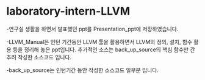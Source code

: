 # laboratory-intern-LLVM

-연구실 생활을 하면서 발표했던 ppt를 Presentation_ppt에 저장하였습니다.

-LLVM_Manual은 인턴 기간동안 LLVM 툴을 활용하면서 LLVM의 정의, 설치, 함수 활용 등을 정리해 놓은 ppt입니다. 추가적인 소스는 back_up_source의 핵심 함수만 간추려 작성한 소스코드 입니다.

-back_up_source는 인턴기간 동안 작성한 소스코드 일부분 입니다.





